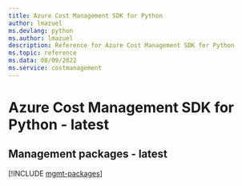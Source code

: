 ```yaml
---
title: Azure Cost Management SDK for Python
author: lmazuel
ms.devlang: python
ms.author: lmazuel
description: Reference for Azure Cost Management SDK for Python
ms.topic: reference
ms.data: 08/09/2022
ms.service: costmanagement
---
```

# Azure Cost Management SDK for Python - latest

## Management packages - latest
[!INCLUDE [mgmt-packages](cost-management-mgmt-index.md)]